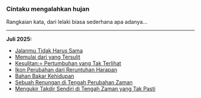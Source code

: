 ### Cintaku mengalahkan hujan

Rangkaian kata, dari lelaki biasa sederhana apa adanya...
_______________________________________________________________________________


**Juli 2025:**

* [Jalanmu Tidak Harus Sama](https://ceviherdianinsight.github.io/Jalanmu-Tidak-Harus-Sama/)
* [Memulai dari yang Tersulit](https://ceviherdianinsight.github.io/Memulai-dari-yang-Tersulit/)
* [Kesulitan:= Pertumbuhan yang Tak Terlihat](https://ceviherdianinsight.github.io/Kesulitan-Pertumbuhan-yang-Tak-Terlihat/)
* [Ikon Perubahan dari Reruntuhan Harapan](https://ceviherdianinsight.github.io/Ikon-Perubahan-dari-Reruntuhan-Harapan/)
* [Bahan Bakar Kehidupan](https://ceviherdianinsight.github.io/Bahan-Bakar-Kehidupan/)
* [Sebuah Renungan di Tengah Perubahan Zaman](https://ceviherdianinsight.github.io/Sebuah-Renungan-di-Tengah-Perubahan-Zaman/)
* [Mengukir Takdir Sendiri di Tengah Zaman yang Tak Pasti](https://ceviherdianinsight.github.io/Mengukir-Takdir-Sendiri-di-Tengah-Zaman-yang-Tak-Pasti/)










